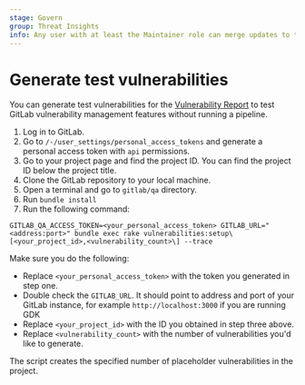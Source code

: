 ```yaml
---
stage: Govern
group: Threat Insights
info: Any user with at least the Maintainer role can merge updates to this content. For details, see https://docs.gitlab.com/ee/development/development_processes.html#development-guidelines-review.
---
```


# Generate test vulnerabilities

You can generate test vulnerabilities for the [Vulnerability Report](../../user/application_security/vulnerability_report/index.md) to test GitLab
vulnerability management features without running a pipeline.

1. Log in to GitLab.
1. Go to `/-/user_settings/personal_access_tokens` and generate a personal access token with `api` permissions.
1. Go to your project page and find the project ID. You can find the project ID below the project title.
1. Clone the GitLab repository to your local machine.
1. Open a terminal and go to `gitlab/qa` directory.
1. Run `bundle install`
1. Run the following command:

```shell
GITLAB_QA_ACCESS_TOKEN=<your_personal_access_token> GITLAB_URL="<address:port>" bundle exec rake vulnerabilities:setup\[<your_project_id>,<vulnerability_count>\] --trace
```

Make sure you do the following:

- Replace `<your_personal_access_token>` with the token you generated in step one.
- Double check the `GITLAB_URL`. It should point to address and port of your GitLab instance, for example `http://localhost:3000` if you are running GDK
- Replace `<your_project_id>` with the ID you obtained in step three above.
- Replace `<vulnerability_count>` with the number of vulnerabilities you'd like to generate.

The script creates the specified number of placeholder vulnerabilities in the project.
